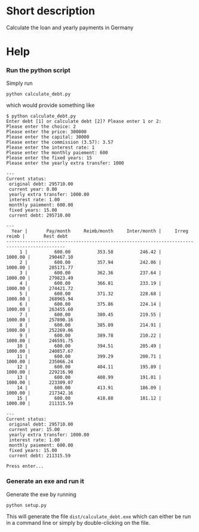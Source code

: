 # Short description

Calculate the loan and yearly payments in Germany

# Help

### Run the python script

Simply run

    python calculate_debt.py
    
which would provide something like

    $ python calculate_debt.py
    Enter debt [1] or calculate debt [2]? Please enter 1 or 2: 
    Please enter the choice: 2
    Please enter the price: 300000
    Please enter the capital: 30000
    Please enter the commission (3.57): 3.57
    Please enter the interest rate: 1
    Please enter the monthly paiement: 600
    Please enter the fixed years: 15
    Please enter the yearly extra transfer: 1000
    
    ---
    Current status:
     original debt: 295710.00
     current year: 0.00
     yearly extra transfer: 1000.00
     interest rate: 1.00
     monthly paiement: 600.00
     fixed years: 15.00
     current debt: 295710.00
    
    ---
      Year |       Pay/month     Reimb/month     Inter/month |     Irreg reimb |       Rest debt
    --------------------------------------------------------------------------------------------
         1 |          600.00          353.58          246.42 |         1000.00 |       290467.10
         2 |          600.00          357.94          242.06 |         1000.00 |       285171.77
         3 |          600.00          362.36          237.64 |         1000.00 |       279823.49
         4 |          600.00          366.81          233.19 |         1000.00 |       274421.72
         5 |          600.00          371.32          228.68 |         1000.00 |       268965.94
         6 |          600.00          375.86          224.14 |         1000.00 |       263455.60
         7 |          600.00          380.45          219.55 |         1000.00 |       257890.16
         8 |          600.00          385.09          214.91 |         1000.00 |       252269.06
         9 |          600.00          389.78          210.22 |         1000.00 |       246591.75
        10 |          600.00          394.51          205.49 |         1000.00 |       240857.67
        11 |          600.00          399.29          200.71 |         1000.00 |       235066.24
        12 |          600.00          404.11          195.89 |         1000.00 |       229216.90
        13 |          600.00          408.99          191.01 |         1000.00 |       223309.07
        14 |          600.00          413.91          186.09 |         1000.00 |       217342.16
        15 |          600.00          418.88          181.12 |         1000.00 |       211315.59
    
    ---
    Current status:
     original debt: 295710.00
     current year: 15.00
     yearly extra transfer: 1000.00
     interest rate: 1.00
     monthly paiement: 600.00
     fixed years: 15.00
     current debt: 211315.59

    Press enter...
    

### Generate an exe and run it

Generate the exe by running

    python setup.py

This will generate the file `dist/calculate_debt.exe` which can either be run in a command line or simply by double-clicking on the file.
